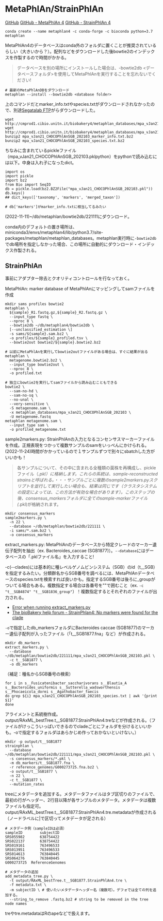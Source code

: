 # MetaPhlAn/StrainPhlAn

[GitHub](https://github.com/biobakery/MetaPhlAn)
[GitHub - MetaPhlAn 4](https://github.com/biobakery/MetaPhlAn/wiki/MetaPhlAn-4)
[GitHub - StrainPhlAn 4](https://github.com/biobakery/MetaPhlAn/wiki/StrainPhlAn-4)

```
conda create --name metaphlan4 -c conda-forge -c bioconda python=3.7 metaphlan
```

MetaPhlAn4のデータベースはconda外のフォルダに置くことが推奨されているらしい（大きいから？）。配列などをダウンロードした後bowtie2のインデックスを作製するので時間がかかる。

> データベースを別の場所にインストールした場合は、-bowtie2db <データベースフォルダ>を使用してMetaPhlAnを実行することを忘れないでください!

```
# 最新のMetaPhlAnDBをダウンロード
metaphlan --install --bowtie2db <database folder>
```

上のコマンドだとmarker_info.txtやspecies.txtがダウンロードされなかったので、別途[Segatalab FTP](http://cmprod1.cibio.unitn.it/biobakery4/metaphlan_databases/)がらダウンロードした。

```
wget http://cmprod1.cibio.unitn.it/biobakery4/metaphlan_databases/mpa_vJan21_CHOCOPhlAnSGB_202103_marker_info.txt.bz2
wget http://cmprod1.cibio.unitn.it/biobakery4/metaphlan_databases/mpa_vJan21_CHOCOPhlAnSGB_202103_species.txt.bz2
bunzip2 mpa_vJan21_CHOCOPhlAnSGB_202103_marker_info.txt.bz2
bunzip2 mpa_vJan21_CHOCOPhlAnSGB_202103_species.txt.bz2
```

ちなみに含まれているpickleファイル（mpa_vJan21_CHOCOPhlAnSGB_202103.pklpython）をpythonで読み込むには以下。中身は入れ子になったdict。

```
import os
import pickle
import bz2
from Bio import SeqIO
db = pickle.load(bz2.BZ2File("mpa_vJan21_CHOCOPhlAnSGB_202103.pkl"))
db.keys()
## dict_keys(['taxonomy', 'markers', 'merged_taxon'])

# db['markers']がmarker_info.txtに相当してるみたい
```

(2022-11-11)~/db/metaphlan/bowtie2db/221111にダウンロード。

conda内のデフォルトの置き場所は、miniconda3/envs/metaphlan4/lib/python3.7/site-packages/metaphlan/metaphlan_databases。metaphlan実行時に`-bowtie2db`でdb場所を指定しなかった場合、この場所に自動的にダウンロード・インデックス作製される。



## StrainPhlAn

事前にアダプター除去とクオリティコントロールを行なっておく。

MetaPhlAn: marker database of MetaPhlAnにマッピングしてsamファイルを作成

```
mkdir sams profiles bowtie2
metaphlan \
  ${sample}_R1.fastq.gz,${sample}_R2.fastq.gz \
  --input_type fastq \
  --nproc 8 \
  --bowtie2db ~/db/metaphlan4/bowtie2db \
  [--unclassified_estimation \]
  -s sams/${sample}.sam.bz2 \
  -o profiles/${sample}_profiled.tsv \
  --bowtie2out bowtie2/${sample}.bowtie2.bz2

# 以前にMetaPhlAnを実行してbowtie2outファイルがある場合は、すぐに結果が出る
metaphlan \
  metagenome.bowtie2.bz2 \
  --input_type bowtie2out \
  --nproc 8 \
  -o profiled.txt

# 独立にbowtie2を実行してsamファイルから読み込むこともできる
bowtie2 \
  --sam-no-hd \
  --sam-no-sq \
  --no-unal \
  --very-sensitive \
  -S metagenome.sam \
  -x metaphlan_databases/mpa_vJan21_CHOCOPhlAnSGB_202103 \
  -U metagenome.fastq
metaphlan metagenome.sam \
  --input_type sam \
  -o profiled_metagenome.txt
```

sample2markers.py: StrainPhlAnの入力となるコンセンサスマーカーファイルを作成。正規表現をつかって複数サンプルのsamをいっぺんにかけられる。
(2022-11-24)時間がかかっているので１サンプルずつで別々にsbatchした方がいいかも！

> 各サンプルについて、その中に含まれる全種類の菌株を再構成し、pickleファイル（*.pkl）に格納します。これらの系統は、sample-reconstructed strainsと呼ばれる。・・・サンプルごとに複数のsample2markers.pyスクリプトを並行して実行したい場合も、結果は同じです（クラスタシステムの設定によっては、この方法が有効な場合があります）。このステップの後、consensus_markersフォルダに全てのsample-markerファイル(*.pkl)が格納されます。

```
mkdir consensus_markers
sample2markers.py \
  -n 22 \
  --database ~/db/metaphlan/bowtie2db/221111 \
  -i sams/*.sam.bz2 \
  -o consensus_markers 
```


extract_markers.py: MetaPhlAnのデータベースから特定クレードのマーカー遺伝子配列を抽出（ex. Bacteroides_caccae (SGB1877)）。`--database`にはデータベースの「.pklファイル名」を入力すること!

-c(--clades)には基本的に種レベルゲノムビンシステム（SGB）のid（t__SGB）を指定するみたい。分類群名からSGB番号を調べるには、MetaPhlAnデータベースのspecies.txtを検索すれば良いかも。指定するSGB番号は後ろに_groupがついてる場合もある。複数指定する場合は各番号を""で囲むこと（ex. `-c "t__SGB4874" "t__SGB1836_group"`）！複数指定するとそれぞれのファイルが出力される。
- [Error when running extract_markers.py](https://forum.biobakery.org/t/error-when-running-extract-markers-py/980)
- [The bioBakery help forum - StrainPhlan4: No markers were found for the clade](https://forum.biobakery.org/t/strainphlan4-no-markers-were-found-for-the-clade/4345/3)

`-o`で指定したdb_markersフォルダにBacteroides caccae (SGB1877)のマーカー遺伝子配列が入ったファイル（「t__SGB1877.fna」など）が作成される。

```
mkdir db_markers
extract_markers.py \
  --database ~/db/metaphlan/bowtie2db/221111/mpa_vJan21_CHOCOPhlAnSGB_202103.pkl \
  -c t__SGB1877 \
  -o db_markers
```

（補足：種名からSGB番号の検索）

```
for i in s__Fusicatenibacter_saccharivorans s__Blautia_A s__Bacteroides_uniformis s__Sutterella_wadsworthensis s__Phocaeicola_dorei s__Agathobacter_faecis
do grep ${i} mpa_vJan21_CHOCOPhlAnSGB_202103_species.txt | awk '{print $1}'
done
```


アライメントと系統樹作成。output/RAxML_bestTree.t__SGB1877.StrainPhlAn4.treなどが作成される。（ファイルがけっこういっぱいできるのでcladeごとにフォルダを分けるといいかも。-oで指定するフォルダはあらかじめ作っておかないといけない。）

```
mkdir -p output/t__SGB1877
strainphlan \
  --database ~/db/metaphlan/bowtie2db/221111/mpa_vJan21_CHOCOPhlAnSGB_202103.pkl \
  -s consensus_markers/*.pkl \
  -m db_markers/t__SGB1877.fna \
  -r reference_genomes/G000273725.fna.bz2 \
  -o output/t__SGB1877 \
  -n 22 \
  -c t__SGB1877 \
  --mutation_rates
```

treeにメタデータを追加する。メタデータファイルはタブ区切りのファイルで、最初の行がヘッダー、2行目以降が各サンプルのメタデータ。メタデータは複数ファイルも指定可。output/RAxML_bestTree.t__SGB1877.StrainPhlAn4.tre.metadataが作成される（ノードラベルに|で区切ってメタデータが足される）

```
# メタデータ例（sampleIDは必須）
sampleID        subjectID
SRS055982       638754422
SRS022137       638754422
SRS019161       763496533
SRS013951       763496533
SRS014613       763840445
SRS064276       763840445
G000273725  ReferenceGenomes

# メタデータの追加
add_metadata_tree.py \
  -t output/RAxML_bestTree.t__SGB1877.StrainPhlAn4.tre \
  -f metadata.txt \
  -m subjectID \ # 使いたいメタデータヘッダー名（複数可）。デフォでは全ての列を追加する。
  --string_to_remove .fastq.bz2 # string to be removed in the tree node names
```

treやtre.metadataはRのapeなどで扱えます。